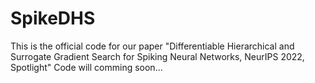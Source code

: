 # SpikeDHS
This is the official code for our paper "Differentiable Hierarchical and Surrogate Gradient Search for Spiking Neural Networks, NeurIPS 2022, Spotlight"
Code will comming soon...
